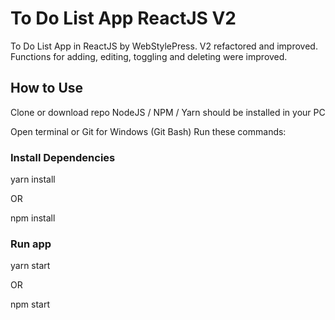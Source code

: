 # To Do List App ReactJS V2

To Do List App in ReactJS by WebStylePress. V2 refactored and improved. Functions for adding, editing, toggling and deleting were improved.

## How to Use

Clone or download repo
NodeJS / NPM / Yarn should be installed in your PC

Open terminal or Git for Windows (Git Bash)
Run these commands:

### Install Dependencies

yarn install

OR

npm install

### Run app

yarn start

OR

npm start

